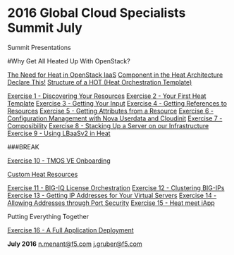 # 2016 Global Cloud Specialists Summit July

Summit Presentations


#Why Get All Heated Up With OpenStack?

[The Need for Heat in OpenStack IaaS](02_Need_For_Heat.md)
[Component in the Heat Architecture](03_Heat_Components.md)
[Declare This!](04_Declarative_Orchestration.md)
[Structure of a HOT (Heat Orchestration Template)](05_HOT_Structure.md)

[Exercise 1 - Discovering Your Resources](06_Exercise_1.md)
[Exercise 2 - Your First Heat Template](07_Exercise_2.md)
[Exercise 3 - Getting Your Input](08_Exercise_3.md)
[Exercise 4 - Getting References to Resources](09_Exercise_4.md)
[Exercise 5 - Getting Attributes from a Resource](10_Exercise_5.md)
[Exercise 6 - Configuration Management with Nova Userdata and Cloudinit](11_Exercise_6.md)
[Exercise 7 - Composibility](12_Exercise_7.md)
[Exercise 8 - Stacking Up a Server on our Infrastructure](13_Exercise_8.md)
[Exercise 9 - Using LBaaSv2 in Heat](14_Exercise_9.md)

###BREAK

[Exercise 10 - TMOS VE Onboarding](15_Exercise_10.md)

[Custom Heat Resources](16_Custom_Heat_Resources.md)

[Exercise 11 - BIG-IQ License Orchestration](17_Exercise_11.md)
[Exercise 12 - Clustering BIG-IPs](18_Exercise_12.md)
[Exercise 13 - Getting IP Addresses for Your Virtual Servers](19_Exercise_13.md)
[Exercise 14 - Allowing Addresses through Port Security](20_Exercise_14.md)
[Exercise 15 - Heat meet iApp](21_Exercise_15.md)

Putting Everything Together

[Exercise 16 - A Full Application Deployment](16_Exercise_16.md)

**July 2016**
n.menant@f5.com
j.gruber@f5.com

